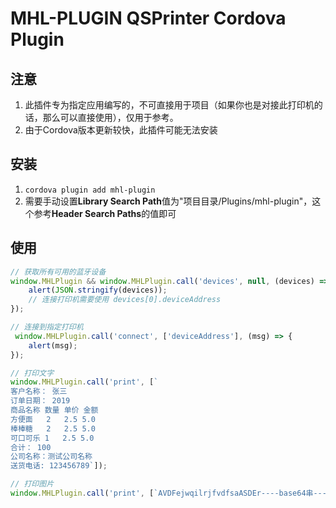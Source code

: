 # MHL-PLUGIN QSPrinter Cordova Plugin

## 注意
1. 此插件专为指定应用编写的，不可直接用于项目（如果你也是对接此打印机的话，那么可以直接使用），仅用于参考。
2. 由于Cordova版本更新较快，此插件可能无法安装

## 安装

1. `cordova plugin add mhl-plugin`
2. 需要手动设置**Library Search Path**值为"项目目录/Plugins/mhl-plugin"，这个参考**Header Search Paths**的值即可

## 使用
```typescript
// 获取所有可用的蓝牙设备
window.MHLPlugin && window.MHLPlugin.call('devices', null, (devices) => {
    alert(JSON.stringify(devices));
    // 连接打印机需要使用 devices[0].deviceAddress
});

// 连接到指定打印机
 window.MHLPlugin.call('connect', ['deviceAddress'], (msg) => {
    alert(msg);
});

// 打印文字
window.MHLPlugin.call('print', [`
客户名称： 张三
订单日期： 2019
商品名称 数量 单价 金额
方便面   2   2.5 5.0
棒棒糖   2   2.5 5.0
可口可乐 1   2.5 5.0
合计： 100
公司名称：测试公司名称
送货电话: 123456789`]);

// 打印图片
window.MHLPlugin.call('print', [`AVDFejwqilrjfvdfsaASDEr----base64串----rewqr12xczvg`]);
```
